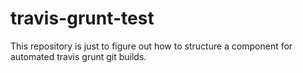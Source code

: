 # travis-grunt-test

This repository is just to figure out how to structure a component for automated travis grunt git builds.